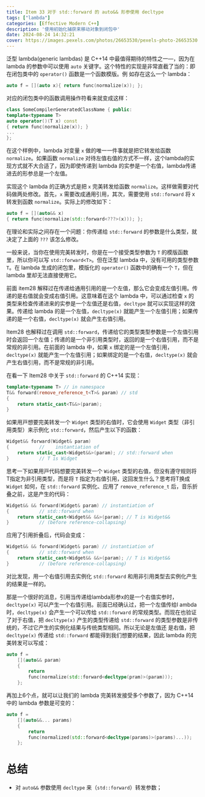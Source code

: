```yaml
---
title: Item 33 对于 std::forward 的 auto&& 形参使⽤ decltype
tags: ["lambda"]
categories: [Effective Modern C++]
description: '使⽤初始化捕获来移动对象到闭包中'
date: 2024-08-24 14:32:21
cover: https://images.pexels.com/photos/26653530/pexels-photo-26653530.jpeg
---
```


泛型 lambda(generic lambdas) 是 C++14 中最值得期待的特性之⼀—，因为在 lambda 的参数中可以使⽤ `auto` 关键字。这个特性的实现是⾮常直截了当的：即在闭包类中的 `operator()` 函数是⼀个函数模版。例
如存在这么⼀个 lambda：

```cpp
auto f = [](auto x){ return func(normalize(x)); };
```

对应的闭包类中的函数调用操作符看来就变成这样：

```cpp
class SomeCompilerGeneratedClassName { public:
template<typename T>
auto operator()(T x) const
{ return func(normalize(x)); }
...
};
```

在这个样例中，lambda 对变量 `x` 做的唯⼀⼀件事就是把它转发给函数 `normalize`。如果函数 `normalize` 对待左值右值的⽅式不⼀样，这个lambda的实现⽅式就不⼤合适了，因为即使传递到 lambda 的实参是⼀个右值，lambda传递进去的形参总是⼀个左值。

实现这个 lambda 的正确⽅式是把 `x` 完美转发给函数 `normalize`。这样做需要对代码做两处修改。⾸先，`x` 需要改成通⽤引⽤，其次，需要使⽤ `std::forward` 将 x 转发到函数 `normalize`。实际上的修改如下：

```cpp
auto f = [](auto&& x)
{ return func(normalize(std::forward<???>(x))); };
```

在理论和实际之间存在⼀个问题：你传递给 `std::forward` 的参数是什么类型，就决定了上⾯的 `???` 该怎么修改。

⼀般来说，当你在使⽤完美转发时，你是在⼀个接受类型参数为 `T` 的模版函数⾥，所以你可以写 `std::forward<T>`。但在泛型 lambda 中，没有可⽤的类型参数 `T`。在 lambda ⽣成的闭包⾥，模版化的 `operator()` 函数中的确有⼀个 `T`，但在 lambda ⾥却⽆法直接使⽤它。

前⾯ item28 解释过在传递给通⽤引⽤的是⼀个左值，那么它会变成左值引⽤。传递的是右值就会变成右值引⽤。这意味着在这个 lambda 中，可以通过检查 `x` 的类型来检查传递进来的实参是⼀个左值还是右值，`decltype` 就可以实现这样的效果。传递给 lambda 的是⼀个左值，`decltype(x)` 就能产⽣⼀个左值引⽤；如果传递的是⼀个右值，`decltype(x)` 就会产⽣右值引⽤。

Item28 也解释过在调⽤ `std::forward`，传递给它的类型类型参数是⼀个左值引⽤时会返回⼀个左值；传递的是⼀个⾮引⽤类型时，返回的是⼀个右值引⽤，而不是常规的⾮引⽤。在前⾯的 lambda 中，如果 `x` 绑定的是⼀个左值引⽤，`decltype(x)` 就能产⽣⼀个左值引⽤；如果绑定的是⼀个右值，`decltype(x)` 就会产⽣右值引⽤，而不是常规的⾮引⽤。

在看⼀下 Item28 中关于 `std::forward` 的 C++14 实现：

```cpp
template<typename T> // in namespace
T&& forward(remove_reference_t<T>& param) // std
{
    return static_cast<T&&>(param);
}
```

如果⽤⼾想要完美转发⼀个 `Widget` 类型的右值时，它会使⽤ `Widget` 类型（⾮引⽤类型）来⽰例化 `std::forward`，然后产⽣以下的函数：

```cpp
Widget&& forward(Widget& param)
{           //    instantiation of
    return static_cast<Widget&&>(param); // std::forward when
}           // T is Widget
```

思考⼀下如果⽤⼾代码想要完美转发⼀个 `Widget` 类型的右值，但没有遵守规则将T指定为⾮引⽤类型，而是将 `T` 指定为右值引⽤，这回发⽣什么？思考将T换成 `Widget` 如何，在 `std::forward` 实例化、应⽤了 `remove_reference_t` 后，⾳乐折叠之前，这是产⽣的代码：

```cpp
Widget&& && forward(Widget& param) // instantiation of
{           // std::forward when
    return static_cast<Widget&& &&>(param); // T is Widget&&
}           // (before reference-collapsing)
```

应用了引用折叠后，代码会变成：

```cpp
Widget&& && forward(Widget& param) // instantiation of
{           // std::forward when
    return static_cast<Widget&& &&>(param); // T is Widget&&
}           // (before reference-collapsing)
```

对⽐发现，⽤⼀个右值引⽤去实例化 `std::forward` 和⽤⾮引⽤类型去实例化产⽣的结果是⼀样的。

那是⼀个很好的消息，引⽤当传递给lambda形参x的是⼀个右值实参时，`decltype(x)` 可以产⽣⼀个右值引⽤。前⾯已经确认过，把⼀个左值传给l ambda 时，`decltype(x)` 会产⽣⼀个可以传给 `std::forward` 的常规类型。而现在也验证了对于右值，把 `decltype(x)` 产⽣的类型传递给 `std::forward` 的类型参数是⾮传统的，不过它产⽣的实例化结果与传统类型相同。所以⽆论是左值还
是右值，把 `decltype(x)` 传递给 `std::forward` 都能得到我们想要的结果，因此 lambda 的完美转发可以写成：

```cpp
auto f =
    [](auto&& param)
    {
        return
        func(normalize(std::forward<decltype(pram)>(param)));
    };
```

再加上6个点，就可以让我们的 lambda 完美转发接受多个参数了，因为 C++14 中的 lambda 参数是可变的：

```cpp
auto f =
    [](auto&&... params)
    {
        return
        func(normalized(std::forward<decltype(params)>(params)...));
    };
```

# 总结

- 对 `auto&&` 参数使⽤ `decltype` 来（`std::forward`）转发参数；